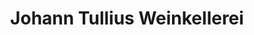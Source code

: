 ---
title: "Johann Tullius Weinkellerei"
url: /bad-sobernheim/johann-tullius-weinkellerei/
shop: Spirituosen
---
